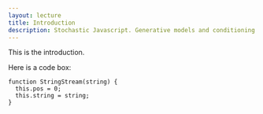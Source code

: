 ```yaml
---
layout: lecture
title: Introduction
description: Stochastic Javascript. Generative models and conditioning. Probabilistic models for natural language understanding.
---
```


This is the introduction.

Here is a code box:

    function StringStream(string) {
      this.pos = 0;
      this.string = string;
    }
